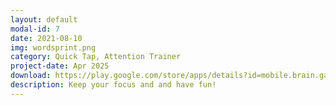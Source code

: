 ```yaml
---
layout: default
modal-id: 7
date: 2021-08-10
img: wordsprint.png
category: Quick Tap, Attention Trainer
project-date: Apr 2025
download: https://play.google.com/store/apps/details?id=mobile.brain.games.number_focus
description: Keep your focus and and have fun! 
---
```

